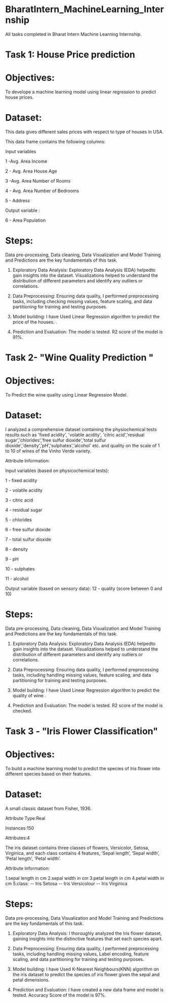 # BharatIntern_MachineLearning_Internship

All tasks completed in Bharat Intern Machine Learning Internship.


# Task 1: House Price prediction

# Objectives:

To develope a machine learning model using linear regression to predict house prices.

# Dataset:

This data gives different sales prices with respect to type of houses in USA.

This data frame contains the following columns:

Input variables

1 -Avg. Area Income

2 - Avg. Area House Age

3 -Avg. Area Number of Rooms

4 - Avg. Area Number of Bedrooms

5 - Address

Output variable :

6 - Area Population

# Steps:

Data pre-processing, Data cleaning, Data Visualization and Model Training and Predictions are the key fundamentals of this task.

1. Exploratory Data Analysis: Exploratory Data Analysis (EDA) helpedto gain insights into the dataset. Visualizations helped to understand the distribution of different parameters and identify any outliers or correlations.
  
2. Data Preprocessing: Ensuring data quality, I performed preprocessing tasks, including checking missing values,  feature scaling, and data partitioning for training and testing purposes.
  
3. Model building: I have Used Linear Regression algorithm  to predict the price of the houses. .
   
4. Prediction and Evaluation: The model is tested. R2 score  of the model is 91%.
   

# Task 2- "Wine Quality Prediction "

# Objectives: 

 To Predict the wine quality using Linear Regression Model.

 # Dataset:

I analyzed a comprehensive dataset containing the physiochemical tests results such as 'fixed acidity', 'volatile acidity', 'citric acid','residual sugar','chlorides','free sulfur dioxide','total sulfur dioxide','density','pH','sulphates','alcohol' etc. and quality on the scale of 1 to 10 of wines of the Vinho Verde variety.

Attribute Information:

Input variables (based on physicochemical tests):

1 - fixed acidity

2 - volatile acidity

3 - citric acid

4 - residual sugar

5 - chlorides

6 - free sulfur dioxide

7 - total sulfur dioxide

8 - density

9 - pH

10 - sulphates

11 - alcohol

Output variable (based on sensory data):
12 - quality (score between 0 and 10)

# Steps:

Data pre-processing, Data cleaning, Data Visualization and Model Training and Predictions are the key fundamentals of this task.

1. Exploratory Data Analysis: Exploratory Data Analysis (EDA) helpedto gain insights into the dataset. Visualizations helped to understand the distribution of different parameters and identify any outliers or correlations.
  
2. Data Preprocessing: Ensuring data quality, I performed preprocessing tasks, including handling missing values,  feature scaling, and data partitioning for training and testing purposes.
  
3. Model building: I have Used Linear Regression algorithm  to predict the quality of wine .
   
4. Prediction and Evaluation: The model is tested. R2 score  of the model is checked.

# Task 3 - "Iris Flower Classification"

# Objectives: 

To build a machine learning model to predict the species of Iris flower into different species based on their features.

# Dataset:

A small classic dataset from Fisher, 1936.

Attribute Type:Real

Instances:150

Attributes:4

The iris dataset contains three classes of flowers, Versicolor, Setosa, Virginica, and each class contains 4 features, ‘Sepal length’, ‘Sepal width’, ‘Petal length’, ‘Petal width’.

Attribute Information:
    
1.sepal length in cm
2.sepal width in cm
3.petal length in cm
4.petal width in cm
5.class: 
-- Iris Setosa
-- Iris Versicolour
-- Iris Virginica

# Steps:
Data pre-processing, Data Visualization and Model Training and  Predictions are the key fundamentals of this task.

1. Exploratory Data Analysis: I thoroughly analyzed the Iris flower dataset, gaining insights into the distinctive features that set each species apart.
  
2. Data Preprocessing: Ensuring data quality, I performed preprocessing tasks, including handling missing values, Label encoding, feature scaling, and data partitioning for training and testing purposes.
  
3. Model building: I have Used K-Nearest Neighbours(KNN) algorithm  on the iris dataset to predict the species of iris flower given the sepal and petal dimensions.
   
4. Prediction and Evaluation: I have created a new data frame and model is tested. Accuracy Score of the model is 97%.
